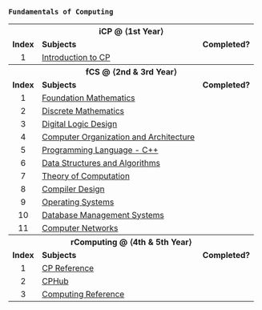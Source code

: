 ### `Fundamentals of Computing`

<table>
<tbody>
  <tr>
    <th colspan="3">iCP @ ⟨1st Year⟩</th>
  </tr>
  <tr>
      <td align="center"><b>Index</b></td>
      <td><b>Subjects</b></td>
      <td align="center"><b>Completed?</b></td>
  </tr>
  <tr>
    <td align="center">1</td>
    <td><a href="https://usaco.guide/" target="_blank" rel="noopener noreferrer">Introduction to CP</a></td>
    <td align="center"></td>
  </tr>
    <tr></tr>
  <tr>
    <th colspan="3">fCS @ ⟨2nd &amp; 3rd Year⟩</th>
  </tr>
  <tr>
      <td align="center"><b>Index</b></td>
      <td><b>Subjects</b></td>
      <td align="center"><b>Completed?</b></td>
  </tr>
  <tr>
    <td align="center">1</td>
    <td><a href="https://www.vitalsource.com/products/foundation-maths-anthony-croft-robert-davison-v9781292289731" target="_blank" rel="noopener noreferrer">Foundation Mathematics</a></td>
    <td align="center"></td>
  </tr>
  <tr>
    <td align="center">2</td>
    <td><a href="https://www.vitalsource.com/products/mathematics-a-discrete-introduction-edward-a-scheinerman-v9781285402062" target="_blank" rel="noopener noreferrer">Discrete Mathematics</a></td>
    <td align="center"></td>
  </tr>
  <tr>
    <td align="center">3</td>
    <td><a href="https://www.vitalsource.com/products/digital-logic-design-holdsworth-brian-woods-v9780750645829" target="_blank" rel="noopener noreferrer">Digital Logic Design</a></td>
    <td align="center"></td>
  </tr>
  <tr>
    <td align="center">4</td>
    <td><a href="https://www.vitalsource.com/products/computer-organization-ghosh-v9789353164294" target="_blank" rel="noopener noreferrer">Computer Organization and Architecture</a></td>
    <td align="center"></td>
  </tr>
  <tr>
    <td align="center">5</td>
    <td><a href="https://www.vitalsource.com/products/introduction-to-c-george-s-tselikis-v9781000635744" target="_blank" rel="noopener noreferrer">Programming Language - C++</a></td>
    <td align="center"></td>
  </tr>
  <tr>
    <td align="center">6</td>
    <td><a href="https://india.oup.com/product/design-and-analysis-of-algorithms-9780198093695" target="_blank" rel="noopener noreferrer">Data Structures and Algorithms</a></td>
    <td align="center"></td>
  </tr>
  <tr>
    <td align="center">7</td>
    <td><a href="https://www.vitalsource.com/products/introduction-to-the-theory-of-computation-michael-sipser-v9781285401065" target="_blank" rel="noopener noreferrer">Theory of Computation</a></td>
    <td align="center"></td>
  </tr>
  <tr>
    <td align="center">8</td>
    <td><a href="https://www.vitalsource.com/products/principles-of-compiler-design-v-raghavan-v9781259081408" target="_blank" rel="noopener noreferrer">Compiler Design</a></td>
    <td align="center"></td>
  </tr>
  <tr>
    <td align="center">9</td>
    <td><a href="https://www.vitalsource.com/products/understanding-operating-systems-ann-mchoes-ida-m-flynn-v9781337517539" target="_blank" rel="noopener noreferrer">Operating Systems</a></td>
    <td align="center"></td>
  </tr>
  <tr>
    <td align="center">10</td>
    <td><a href="https://www.vitalsource.com/products/introduction-to-database-management-mark-l-gillenson-v9780470460399" target="_blank" rel="noopener noreferrer">Database Management Systems</a></td>
    <td align="center"></td>
  </tr>
  <tr>
    <td align="center">11</td>
    <td><a href="https://www.vitalsource.com/products/computer-networks-and-internets-douglas-e-comer-v9780133589139" target="_blank" rel="noopener noreferrer">Computer Networks</a></td>
    <td align="center"></td>
  </tr>
    <tr></tr>
  <tr>
    <th colspan="3">rComputing @ ⟨4th & 5th Year⟩</th>
  </tr>
  <tr>
      <td align="center"><b>Index</b></td>
      <td><b>Subjects</b></td>
      <td align="center"><b>Completed?</b></td>
  </tr>
  <tr>
    <td align="center">1</td>
    <td><a href="https://cpbook.net/" target="_blank" rel="noopener noreferrer">CP Reference</a></td>
    <td align="center"></td>
  </tr>
  <tr>
    <td align="center">2</td>
    <td><a href="https://clist.by/" target="_blank" rel="noopener noreferrer">CPHub</a></td>
    <td align="center"></td>
  </tr>
  <tr>
    <td align="center">3</td>
    <td><a href="https://www.vitalsource.com/products/computing-handbook-v9781439898451" target="_blank" rel="noopener noreferrer">Computing Reference</a></td>
    <td align="center"></td>
  </tr>
</tbody>
</table>
